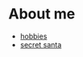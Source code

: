 <link rel="icon" href="/favicon.ico" type="image/x-icon"/>

# About me

- [hobbies](hobbies.md)
- [secret santa](secret_santa.html)

